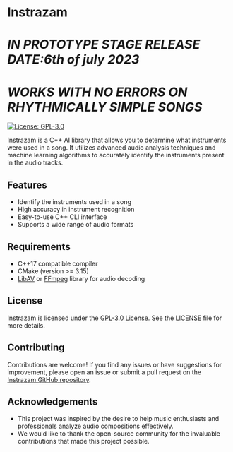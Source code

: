 # Instrazam
# ***IN PROTOTYPE STAGE RELEASE DATE:6th of july 2023***
# ***WORKS WITH NO ERRORS ON RHYTHMICALLY SIMPLE SONGS***

[![License: GPL-3.0](https://img.shields.io/badge/License-GPL%203.0-blue.svg)](https://opensource.org/licenses/GPL-3.0)

Instrazam is a C++ AI library that allows you to determine what instruments were used in a song. It utilizes advanced audio analysis techniques and machine learning algorithms to accurately identify the instruments present in the audio tracks.

## Features

- Identify the instruments used in a song
- High accuracy in instrument recognition
- Easy-to-use C++ CLI interface
- Supports a wide range of audio formats

## Requirements

- C++17 compatible compiler
- CMake (version >= 3.15)
- [LibAV](https://libav.org/) or [FFmpeg](https://ffmpeg.org/) library for audio decoding

## License

Instrazam is licensed under the [GPL-3.0 License](https://opensource.org/licenses/GPL-3.0). See the [LICENSE](LICENSE) file for more details.

## Contributing

Contributions are welcome! If you find any issues or have suggestions for improvement, please open an issue or submit a pull request on the [Instrazam GitHub repository](https://github.com/Sorzus-michael/Instrazam).

## Acknowledgements

- This project was inspired by the desire to help music enthusiasts and professionals analyze audio compositions effectively.
- We would like to thank the open-source community for the invaluable contributions that made this project possible.





